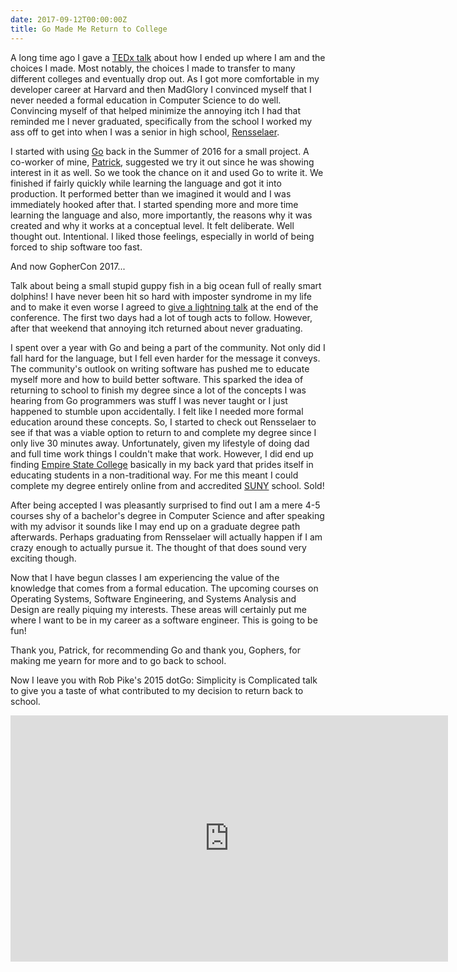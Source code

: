 ```yaml
---
date: 2017-09-12T00:00:00Z
title: Go Made Me Return to College
---
```


A long time ago I gave a [TEDx talk](/articles/tedxalbany-the-master-of-my-fate/) about how I ended up where I am and the choices I made. Most notably, the choices I made to transfer to many different colleges and eventually drop out. As I got more comfortable in my developer career at Harvard and then MadGlory I convinced myself that I never needed a formal education in Computer Science to do well. Convincing myself of that helped minimize the annoying itch I had that reminded me I never graduated, specifically from the school I worked my ass off to get into when I was a senior in high school, [Rensselaer](http://rpi.edu).

I started with using [Go](http://golang.org) back in the Summer of 2016 for a small project. A co-worker of mine, [Patrick](https://twitter.com/dogboystudios), suggested we try it out since he was showing interest in it as well. So we took the chance on it and used Go to write it. We finished if fairly quickly while learning the language and got it into production. It performed better than we imagined it would and I was immediately hooked after that. I started spending more and more time learning the language and also, more importantly, the reasons why it was created and why it works at a conceptual level. It felt deliberate. Well thought out. Intentional. I liked those feelings, especially in world of being forced to ship software too fast.

And now GopherCon 2017...

Talk about being a small stupid guppy fish in a big ocean full of really smart dolphins! I have never been hit so hard with imposter syndrome in my life and to make it even worse I agreed to [give a lightning talk](/articles/gophercon-2017-generating-hundreds-of-video-catalog-feeds-in-seconds/) at the end of the conference. The first two days had a lot of tough acts to follow. However, after that weekend that annoying itch returned about never graduating.

I spent over a year with Go and being a part of the community. Not only did I fall hard for the language, but I fell even harder for the message it conveys. The community's outlook on writing software has pushed me to educate myself more and how to build better software. This sparked the idea of returning to school to finish my degree since a lot of the concepts I was hearing from Go programmers was stuff I was never taught or I just happened to stumble upon accidentally. I felt like I needed more formal education around these concepts. So, I started to check out Rensselaer to see if that was a viable option to return to and complete my degree since I only live 30 minutes away. Unfortunately, given my lifestyle of doing dad and full time work things I couldn't make that work. However, I did end up finding [Empire State College](http://esc.edu) basically in my back yard that prides itself in educating students in a non-traditional way. For me this meant I could complete my degree entirely online from and accredited [SUNY](http://suny.edu) school. Sold!

After being accepted I was pleasantly surprised to find out I am a mere 4-5 courses shy of a bachelor's degree in Computer Science and after speaking with my advisor it sounds like I may end up on a graduate degree path afterwards. Perhaps graduating from Rensselaer will actually happen if I am crazy enough to actually pursue it. The thought of that does sound very exciting though.

Now that I have begun classes I am experiencing the value of the knowledge that comes from a formal education. The upcoming courses on Operating Systems, Software Engineering, and Systems Analysis and Design are really piquing my interests. These areas will certainly put me where I want to be in my career as a software engineer. This is going to be fun!

Thank you, Patrick, for recommending Go and thank you, Gophers, for making me yearn for more and to go back to school.

Now I leave you with Rob Pike's 2015 dotGo: Simplicity is Complicated talk to give you a taste of what contributed to my decision to return back to school.

<iframe width="700" height="394" src="https://www.youtube.com/embed/rFejpH_tAHM" frameborder="0" allowfullscreen></iframe>